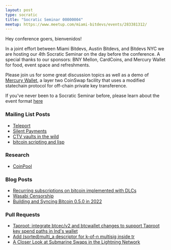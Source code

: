 ```yaml
---
layout: post
type: socratic
title: "Socratic Seminar 00000004"
meetup: https://www.meetup.com/miami-bitdevs/events/283381312/
---
```


Hey conference goers, bienvenidos!

In a joint effort between Miami Bitdevs, Austin Bitdevs, and Bitdevs NYC we are hosting our 4th Socratic Seminar on the day before the conference. A special thanks to our sponsors: BNY Mellon, CardCoins, and Mercury Wallet for food, event space and refreshments.

Please join us for some great discussion topics as well as a demo of [Mercury Wallet](mercurywallet.com/), a layer two CoinSwap facility that uses a modified statechain protocol for off-chain private key transference. 

If you've never been to a Socratic Seminar before, please learn about the event format [here](https://miamibitdevs.org/about)


### Mailing List Posts
- [Teleport](https://lists.linuxfoundation.org/pipermail/bitcoin-dev/2022-February/020026.html)
- [Silent Payments](https://lists.linuxfoundation.org/pipermail/bitcoin-dev/2022-March/020180.html)
- [CTV vaults in the wild](https://lists.linuxfoundation.org/pipermail/bitcoin-dev/2022-March/020067.html)
- [bitcoin scripting and lisp](https://lists.linuxfoundation.org/pipermail/bitcoin-dev/2022-March/020036.html)

### Research 
- [CoinPool](https://coinpool.dev/v0.1.pdf)

### Blog Posts
- [Recurring subscriptions on bitcoin implemented with DLCs](https://suredbits.com/recurring-subscriptions-on-bitcoin-implemented-with-dlcs/)
- [Wasabi Censorship](https://blog.wasabiwallet.io/zksnacks-blacklisting-update/)
- [Building and Syncing Bitcoin 0.5.0 in 2022](https://achow101.com/2022/03/syncing-0.5.0)

### Pull Requests
- [Taproot: integrate btcec/v2 and btcwallet changes to support Taproot key spend paths in lnd's wallet](https://github.com/lightningnetwork/lnd/pull/6263)
- [Add (sorted)multi_a descriptor for k-of-n multisig inside tr](https://github.com/bitcoin/bitcoin/pull/24043) 
- [A Closer Look at Submarine Swaps in the Lightning Network](https://blog.muun.com/a-closer-look-at-submarine-swaps-in-the-lightning-network/)
